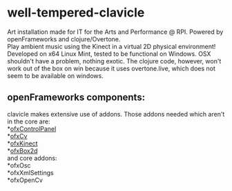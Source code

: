 well-tempered-clavicle
======================

Art installation made for IT for the Arts and Performance @ RPI. Powered by openFrameworks and clojure/Overtone.  
Play ambient music using the Kinect in a virtual 2D physical environment!  
Developed on x64 Linux Mint, tested to be functional on Windows. OSX shouldn't have a problem, nothing exotic.
The clojure code, however, won't work out of the box on win because it uses overtone.live, which does not seem
to be available on windows.

openFrameworks components:
--------------------------
clavicle makes extensive use of addons. Those addons needed which aren't in the core are:  
*[ofxControlPanel](https://github.com/kylemcdonald/ofxControlPanel)  
*[ofxCv](https://github.com/kylemcdonald/ofxCv)  
*[ofxKinect](https://github.com/ofTheo/ofxKinect)  
*[ofxBox2d](https://github.com/vanderlin/ofxBox2d)  
and core addons:  
*ofxOsc  
*ofxXmlSettings  
*ofxOpenCv
